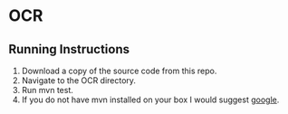 # OCR
## Running Instructions
1. Download a copy of the source code from this repo.
2. Navigate to the OCR directory.
3. Run mvn test.
4. If you do not have mvn installed on your box I would suggest [google](https://www.google.com/search?q=how+to+install+maven).
